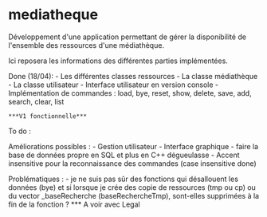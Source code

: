 # mediatheque
Développement d'une application permettant de gérer la disponibilité de l'ensemble des ressources d'une médiathèque.

Ici reposera les informations des différentes parties implémentées.

Done (18/04):
	- Les différentes classes ressources
	- La classe médiathèque
	- La classe utilisateur
	- Interface utilisateur en version console
	- Implémentation de commandes : load, bye, reset, show, delete, save, add, search, clear, list

	***V1 fonctionnelle***

To do :
	

Améliorations possibles :
	- Gestion utilisateur
	- Interface graphique
	- faire la base de données propre en SQL et plus en C++ dégueulasse
	- Accent insensitive pour la reconnaissance des commandes (case insensitive done)


Problématiques :
	- je ne suis pas sûr des fonctions qui désallouent les données (bye) et si lorsque je crée des copie de ressources (tmp ou cp) ou du vector _baseRecherche (baseRechercheTmp), sont-elles supprimées à la fin de la fonction ?
		*** A voir avec Legal

